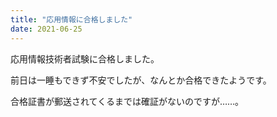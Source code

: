 ```yaml
---
title: "応用情報に合格しました"
date: 2021-06-25
---
```


応用情報技術者試験に合格しました。

前日は一睡もできず不安でしたが、なんとか合格できたようです。

合格証書が郵送されてくるまでは確証がないのですが……。
